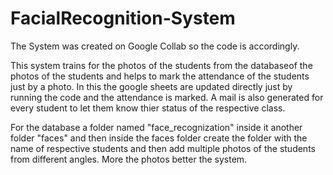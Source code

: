 # FacialRecognition-System
The System was created on Google Collab so the code is accordingly.

This system trains for the photos of the students from the databaseof the photos of the students and helps to mark the attendance of the students just by a photo.
In this the google sheets are updated directly just by running the code and the attendance is marked.
A mail is also generated for every student to let them know thier status of the respective class.

For the database a folder named "face_recognization" inside it another folder "faces" and then inside the faces folder create the folder with the name of respective students and then add multiple photos of the students from different angles. More the photos better the system. 


